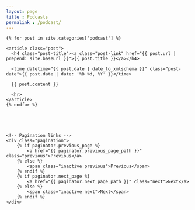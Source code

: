 ```yaml
---
layout: page
title : Podcasts
permalink : /podcast/
---
```


<!--
<div class="post-list">
    <ul>
        {% for post in  site.categories['podcast'] %}
            <li>
                <a href="{{ post.url }}">
                    {{ post.title }}
                </a>
                <time>{{ post.date | date: '%B %d, %Y' }}</time>
            </li>
        {% endfor %}
    </ul>
</div>
<br>
<br>
-->
<div class="home">

    {% for post in site.categories['podcast'] %}

    <article class="post">
      <h4 class="post-title"><a class="post-link" href="{{ post.url | prepend: site.baseurl }}">{{ post.title }}</a></h4>

      <time datetime="{{ post.date | date_to_xmlschema }}" class="post-date">{{ post.date | date: '%B %d, %Y' }}</time>

      {{ post.content }}

      <hr>
    </article>
    {% endfor %}





    <!-- Pagination links -->
    <div class="pagination">
        {% if paginator.previous_page %}
            <a href="{{ paginator.previous_page_path }}" class="previous">Previous</a>
        {% else %}
            <span class="inactive previous">Previous</span>
        {% endif %}
        {% if paginator.next_page %}
            <a href="{{ paginator.next_page_path }}" class="next">Next</a>
        {% else %}
            <span class="inactive next">Next</span>
        {% endif %}
    </div>
</div>
